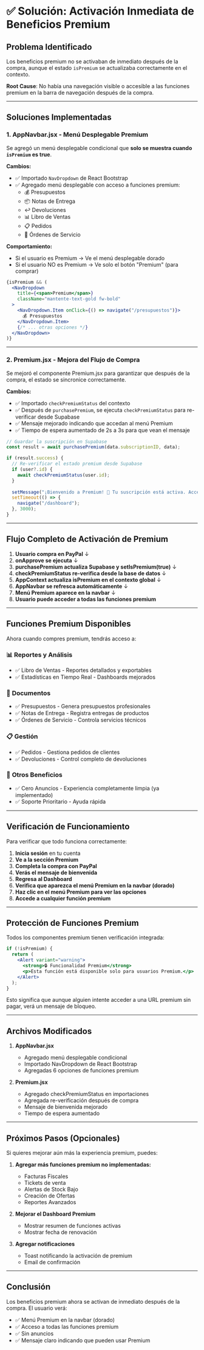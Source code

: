 # ✅ Solución: Activación Inmediata de Beneficios Premium

## Problema Identificado

Los beneficios premium no se activaban de inmediato después de la compra, aunque el estado `isPremium` se actualizaba correctamente en el contexto.

**Root Cause**: No había una navegación visible o accesible a las funciones premium en la barra de navegación después de la compra.

---

## Soluciones Implementadas

### 1. **AppNavbar.jsx - Menú Desplegable Premium**

Se agregó un menú desplegable condicional que **solo se muestra cuando `isPremium` es true**.

**Cambios:**
- ✅ Importado `NavDropdown` de React Bootstrap
- ✅ Agregado menú desplegable con acceso a funciones premium:
  - 💰 Presupuestos
  - 📦 Notas de Entrega
  - ↩️ Devoluciones
  - 📊 Libro de Ventas
  - 📋 Pedidos
  - 🔧 Órdenes de Servicio

**Comportamiento:**
- Si el usuario es Premium → Ve el menú desplegable dorado
- Si el usuario NO es Premium → Ve solo el botón "Premium" (para comprar)

```jsx
{isPremium && (
  <NavDropdown 
    title={<span>Premium</span>}
    className="mantente-text-gold fw-bold"
  >
    <NavDropdown.Item onClick={() => navigate("/presupuestos")}>
      💰 Presupuestos
    </NavDropdown.Item>
    {/* ... otras opciones */}
  </NavDropdown>
)}
```

---

### 2. **Premium.jsx - Mejora del Flujo de Compra**

Se mejoró el componente Premium.jsx para garantizar que después de la compra, el estado se sincronice correctamente.

**Cambios:**
- ✅ Importado `checkPremiumStatus` del contexto
- ✅ Después de `purchasePremium`, se ejecuta `checkPremiumStatus` para re-verificar desde Supabase
- ✅ Mensaje mejorado indicando que accedan al menú Premium
- ✅ Tiempo de espera aumentado de 2s a 3s para que vean el mensaje

```jsx
// Guardar la suscripción en Supabase
const result = await purchasePremium(data.subscriptionID, data);

if (result.success) {
  // Re-verificar el estado premium desde Supabase
  if (user?.id) {
    await checkPremiumStatus(user.id);
  }
  
  setMessage("¡Bienvenido a Premium! 🎉 Tu suscripción está activa. Accede al menú Premium para disfrutar de todas las funciones.");
  setTimeout(() => {
    navigate("/dashboard");
  }, 3000);
}
```

---

## Flujo Completo de Activación de Premium

1. **Usuario compra en PayPal**
   ↓
2. **onApprove se ejecuta**
   ↓
3. **purchasePremium actualiza Supabase y setIsPremium(true)**
   ↓
4. **checkPremiumStatus re-verifica desde la base de datos**
   ↓
5. **AppContext actualiza isPremium en el contexto global**
   ↓
6. **AppNavbar se refresca automáticamente**
   ↓
7. **Menú Premium aparece en la navbar**
   ↓
8. **Usuario puede acceder a todas las funciones premium**

---

## Funciones Premium Disponibles

Ahora cuando compres premium, tendrás acceso a:

### 📊 **Reportes y Análisis**
- ✅ Libro de Ventas - Reportes detallados y exportables
- ✅ Estadísticas en Tiempo Real - Dashboards mejorados

### 📄 **Documentos**
- ✅ Presupuestos - Genera presupuestos profesionales
- ✅ Notas de Entrega - Registra entregas de productos
- ✅ Órdenes de Servicio - Controla servicios técnicos

### 📋 **Gestión**
- ✅ Pedidos - Gestiona pedidos de clientes
- ✅ Devoluciones - Control completo de devoluciones

### 🚫 **Otros Beneficios**
- ✅ Cero Anuncios - Experiencia completamente limpia (ya implementado)
- ✅ Soporte Prioritario - Ayuda rápida

---

## Verificación de Funcionamiento

Para verificar que todo funciona correctamente:

1. **Inicia sesión** en tu cuenta
2. **Ve a la sección Premium**
3. **Completa la compra con PayPal**
4. **Verás el mensaje de bienvenida**
5. **Regresa al Dashboard**
6. **Verifica que aparezca el menú Premium en la navbar (dorado)**
7. **Haz clic en el menú Premium para ver las opciones**
8. **Accede a cualquier función premium**

---

## Protección de Funciones Premium

Todos los componentes premium tienen verificación integrada:

```jsx
if (!isPremium) {
  return (
    <Alert variant="warning">
      <strong>🔒 Funcionalidad Premium</strong>
      <p>Esta función está disponible solo para usuarios Premium.</p>
    </Alert>
  );
}
```

Esto significa que aunque alguien intente acceder a una URL premium sin pagar, verá un mensaje de bloqueo.

---

## Archivos Modificados

1. **AppNavbar.jsx**
   - Agregado menú desplegable condicional
   - Importado NavDropdown de React Bootstrap
   - Agregadas 6 opciones de funciones premium

2. **Premium.jsx**
   - Agregado checkPremiumStatus en importaciones
   - Agregada re-verificación después de compra
   - Mensaje de bienvenida mejorado
   - Tiempo de espera aumentado

---

## Próximos Pasos (Opcionales)

Si quieres mejorar aún más la experiencia premium, puedes:

1. **Agregar más funciones premium no implementadas:**
   - Facturas Fiscales
   - Tickets de venta
   - Alertas de Stock Bajo
   - Creación de Ofertas
   - Reportes Avanzados

2. **Mejorar el Dashboard Premium**
   - Mostrar resumen de funciones activas
   - Mostrar fecha de renovación

3. **Agregar notificaciones**
   - Toast notificando la activación de premium
   - Email de confirmación

---

## Conclusión

Los beneficios premium ahora se activan de inmediato después de la compra. El usuario verá:
- ✅ Menú Premium en la navbar (dorado)
- ✅ Acceso a todas las funciones premium
- ✅ Sin anuncios
- ✅ Mensaje claro indicando que pueden usar Premium
